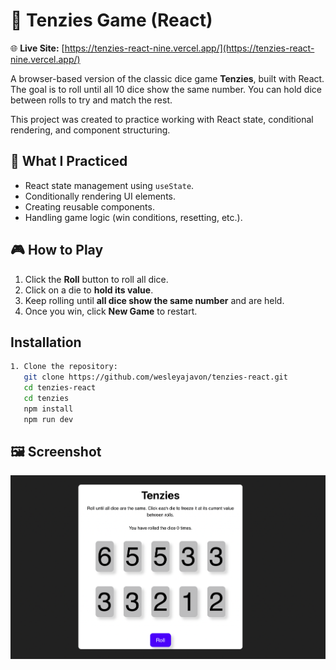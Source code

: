 # 🎲 Tenzies Game (React)

🌐 **Live Site:** [https://tenzies-react-nine.vercel.app/](https://tenzies-react-nine.vercel.app/)


A browser-based version of the classic dice game **Tenzies**, built with React. The goal is to roll until all 10 dice show the same number. You can hold dice between rolls to try and match the rest.

This project was created to practice working with React state, conditional rendering, and component structuring.

## 🧠 What I Practiced

- React state management using `useState`.
- Conditionally rendering UI elements.
- Creating reusable components.
- Handling game logic (win conditions, resetting, etc.).

## 🎮 How to Play

1. Click the **Roll** button to roll all dice.
2. Click on a die to **hold its value**.
3. Keep rolling until **all dice show the same number** and are held.
4. Once you win, click **New Game** to restart.


## Installation
```bash
1. Clone the repository:
   git clone https://github.com/wesleyajavon/tenzies-react.git
   cd tenzies-react
   cd tenzies
   npm install
   npm run dev
```

## 🖼️ Screenshot

![Tenzies Game Screenshot](./public/screenshot.png)
